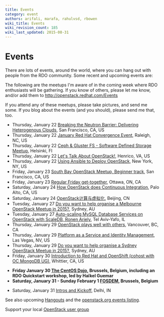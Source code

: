 ```yaml
---
title: Events
category: event
authors: arifali, marafa, rahulvsd, rbowen
wiki_title: Events
wiki_revision_count: 185
wiki_last_updated: 2015-08-31
---
```


# Events

There are lots of events, around the world, where you can hang out with people from the RDO community. Some recent and upcoming events are:

The following are the meetups I'm aware of in the coming week where RDO enthusiasts will be gathering. If you know of others, please let me know, and/or add them to <http://openstack.redhat.com/Events>

If you attend any of these meetups, please take pictures, and send me some. If you blog about the events (and you should), please send me that, too.

*   Thursday, January 22 [Breaking the Neutron Barrier: Delivering Heterogenous Clouds](http://www.meetup.com/openstack/events/219067928/), San Francisco, CA, US
*   Thursday, January 22 [January Red Hat Convergence Event](http://www.meetup.com/Raleigh-Red-Hat-User-Group/events/215314042/), Raleigh, NC, US
*   Thursday, January 22 [Ceph & Gluster FS - Software Defined Storage Meetup](http://www.meetup.com/RedHatFinland/events/218774694/), Helsinki, FI
*   Thursday, January 22 [Let's Talk About OpenStack!](http://www.meetup.com/OpenStack-Richmond/events/219346809/), Henrico, VA, US
*   Thursday, January 22 [Using Ansible to Deploy OpenStack](http://www.meetup.com/Ansible-NYC/events/219791589/), New York, NY, US
*   Friday, January 23 [South Bay OpenStack Meetup, Beginner track](http://www.meetup.com/openstack/events/219341335/), San Francisco, CA, US
*   Friday, January 23 [Regular Friday get-together](http://www.meetup.com/Promoting-Open-Source-Libre-to-the-Canadian-government/events/219578357/), Ottawa, ON, CA
*   Saturday, January 24 [How OpenStack does Continuous Integration](http://www.meetup.com/cloudcomputing/events/219651605/), Palo Alto, CA, US
*   Saturday, January 24 [OpenStack计算与虚拟化](http://www.meetup.com/China-OpenStack-User-Group/events/219849812/), Beijing, CN
*   Tuesday, January 27 [Do you want to help organise a Melbourne OpenStack Meetup in 2015?](http://www.meetup.com/Australian-OpenStack-User-Group/events/219282263/), Sydney, AU
*   Tuesday, January 27 [Auto-scaling MySQL Database Services on OpenStack with ScaleDB, Ronen Ariely](http://www.meetup.com/OpenStack-Israel/events/219391328/), Tel Aviv-Yafo, IL
*   Thursday, January 29 [OpenStack plays well with others](http://www.meetup.com/Vancouver-OpenStack-Meetup/events/219622935/), Vancouver, BC, CA
*   Thursday, January 29 [Platform as a Service and Identity Management](http://www.meetup.com/Las-Vegas-Red-Hat-User-Group/events/218703467/), Las Vegas, NV, US
*   Thursday, January 29 [Do you want to help organise a Sydney OpenStack Meetup in 2015?](http://www.meetup.com/Australian-OpenStack-User-Group/events/219814136/), Sydney, AU
*   Friday, January 30 [Introduction to Red Hat and OpenShift (cohost with OC MongoDB UG)](http://www.meetup.com/Greater-Los-Angeles-Area-Red-Hat-User-Group-RHUG/events/218765670/), Whittier, CA, US

<!-- -->

*   **Friday January 30 [The CentOS Dojo](http://wiki.centos.org/Events/Dojo/Brussels2015), Brussels, Belgium, including an RDO Quickstart workshop, led by Haïkel Guemar**
*   **Saturday, January 31 - Sunday February 1 [FOSDEM](https://fosdem.org/2015/), Brussels, Belgium**

<!-- -->

*   Saturday, January 31 [Intros and Kickoff](http://www.meetup.com/SDN-OpenDayLight-Delhi-User-Group/events/219875181/), Delhi, IN

See also upcoming [Hangouts](Hangouts) and the [openstack.org events listing](http://www.openstack.org/community/events/).

Support your local [OpenStack user group](https://wiki.openstack.org/wiki/OpenStack_User_Groups)
